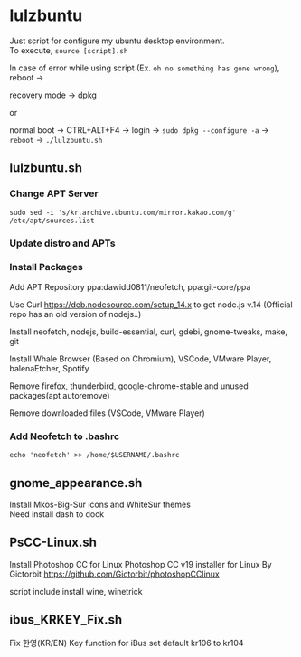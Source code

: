 # lulzbuntu
Just script for configure my ubuntu desktop environment.  
To execute, `source [script].sh`

In case of error while using script (Ex. `oh no something has gone wrong`), reboot ->

recovery mode -> dpkg

or 

normal boot -> CTRL+ALT+F4 -> login -> `sudo dpkg --configure -a` -> `reboot` -> `./lulzbuntu.sh` 

## lulzbuntu.sh
### Change APT Server
`sudo sed -i 's/kr.archive.ubuntu.com/mirror.kakao.com/g' /etc/apt/sources.list`
### Update distro and APTs
### Install Packages
Add APT Repository ppa:dawidd0811/neofetch, ppa:git-core/ppa    

Use Curl https://deb.nodesource.com/setup_14.x to get node.js v.14 (Official repo has an old version of nodejs..)    

Install neofetch, nodejs, build-essential, curl, gdebi, gnome-tweaks, make, git    

Install Whale Browser (Based on Chromium), VSCode, VMware Player, balenaEtcher, Spotify    

Remove firefox, thunderbird, google-chrome-stable and unused packages(apt autoremove)    

Remove downloaded files (VSCode, VMware Player)    
  
### Add Neofetch to .bashrc
`echo 'neofetch' >> /home/$USERNAME/.bashrc` 

## gnome_appearance.sh
Install Mkos-Big-Sur icons and WhiteSur themes    
Need install dash to dock

## PsCC-Linux.sh
Install Photoshop CC for Linux
Photoshop CC v19 installer for Linux  By  Gictorbit
https://github.com/Gictorbit/photoshopCClinux

script include install wine, winetrick

## ibus_KRKEY_Fix.sh
Fix 한영(KR/EN) Key function for iBus
set default kr106 to kr104
